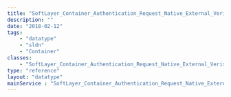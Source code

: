 ```yaml
---
title: "SoftLayer_Container_Authentication_Request_Native_External_Verisign"
description: ""
date: "2018-02-12"
tags:
    - "datatype"
    - "sldn"
    - "Container"
classes:
    - "SoftLayer_Container_Authentication_Request_Native_External_Verisign"
type: "reference"
layout: "datatype"
mainService : "SoftLayer_Container_Authentication_Request_Native_External_Verisign"
---
```

